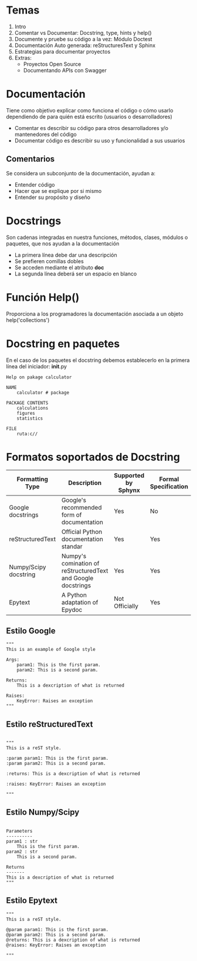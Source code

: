 # Temas
1. Intro
2. Comentar vs Documentar: Docstring, type, hints y help()
3. Documente y pruebe su código a la vez: Módulo Doctest
4. Documentación Auto generada: reStructuresText y Sphinx
5. Estrategias para documentar proyectos
6. Extras:
    * Proyectos Open Source
    * Documentando APIs con Swagger

# Documentación
Tiene como objetivo explicar como funciona el código o cómo usarlo dependiendo de para quién está escrito (usuarios o desarrolladores)

* Comentar es describir su código para otros desarrolladores y/o mantenedores del código
* Documentar código es describir su uso y funcionalidad a sus usuarios

## Comentarios
Se considera un subconjunto de la documentación, ayudan a:
* Entender código
* Hacer que se explique por si mismo
* Entender su propósito y diseño

# Docstrings
Son cadenas integradas en nuestra funciones, métodos, clases, módulos o paquetes, que nos ayudan a la documentación
* La primera línea debe dar una descripción
* Se prefieren comillas dobles
* Se acceden mediante el atributo ____doc____
* La segunda línea deberá ser un espacio en blanco

# Función Help()
Proporciona a los programadores la documentación asociada a un objeto
help('collections')

# Docstring en paquetes 
En el caso de los paquetes el docstring debemos establecerlo en la primera línea del iniciador: __init__.py

```
Help on pakage calculator

NAME
    calculator # package

PACKAGE CONTENTS 
    calculations
    figures
    statistics

FILE
    ruta:c//

```

# Formatos soportados de Docstring

|__Formatting Type__|__Description__|__Supported by Sphynx__|__Formal Specification__|
|----|------|--|--|
|Google docstrings|Google's recommended form of documentation|Yes|No|
|reStructuredText|Official Python documentation standar|Yes|Yes|
|Numpy/Scipy docstring|Numpy's comination of reStructuredText and Google docstrings|Yes|Yes|
|Epytext|A Python adaptation of Epydoc|Not Officially|Yes|

## Estilo Google
```
"""
This is an example of Google style

Args:
    param1: This is the first param.
    param2: This is a second param.

Returns:
    This is a dexcription of what is returned

Raises:
    KeyError: Raises an exception
"""

```

## Estilo reStructuredText
```

"""
This is a reST style.

:param param1: This is the first param.
:param param2: This is a second param.

:returns: This is a dexcription of what is returned

:raises: KeyError: Raises an exception

"""
```


## Estilo Numpy/Scipy
```"""This is a reST style.

Parameters
----------
param1 : str
    This is the first param.
param2 : str
    This is a second param.

Returns
-------
This is a dexcription of what is returned
"""
```

## Estilo Epytext
```
"""
This is a reST style.

@param param1: This is the first param.
@param param2: This is a second param.
@returns: This is a dexcription of what is returned
@raises: KeyError: Raises an exception

"""
```

